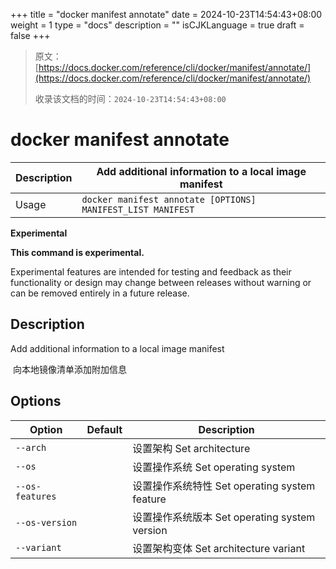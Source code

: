 +++
title = "docker manifest annotate"
date = 2024-10-23T14:54:43+08:00
weight = 1
type = "docs"
description = ""
isCJKLanguage = true
draft = false
+++

> 原文：[https://docs.docker.com/reference/cli/docker/manifest/annotate/](https://docs.docker.com/reference/cli/docker/manifest/annotate/)
>
> 收录该文档的时间：`2024-10-23T14:54:43+08:00`

# docker manifest annotate

| Description | Add additional information to a local image manifest        |
| :---------- | ----------------------------------------------------------- |
| Usage       | `docker manifest annotate [OPTIONS] MANIFEST_LIST MANIFEST` |

**Experimental**

**This command is experimental.**

Experimental features are intended for testing and feedback as their functionality or design may change between releases without warning or can be removed entirely in a future release.

## Description

Add additional information to a local image manifest

​	向本地镜像清单添加附加信息

## Options

| Option          | Default | Description                                   |
| --------------- | ------- | --------------------------------------------- |
| `--arch`        |         | 设置架构 Set architecture                     |
| `--os`          |         | 设置操作系统 Set operating system             |
| `--os-features` |         | 设置操作系统特性 Set operating system feature |
| `--os-version`  |         | 设置操作系统版本 Set operating system version |
| `--variant`     |         | 设置架构变体 Set architecture variant         |
